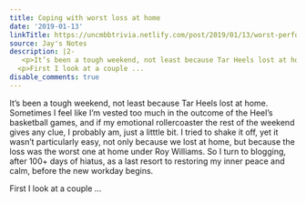 ```yaml
---
title: Coping with worst loss at home
date: '2019-01-13'
linkTitle: https://uncmbbtrivia.netlify.com/post/2019/01/13/worst-performance-at-home-sweet-dome/
source: Jay's Notes
description: |2-
   <p>It’s been a tough weekend, not least because Tar Heels lost at home. Sometimes I feel like I’m vested too much in the outcome of the Heel’s basketball games, and if my emotional rollercoaster the rest of the weekend gives any clue, I probably am, just a litttle bit. I tried to shake it off, yet it wasn’t particularly easy, not only because we lost at home, but because the loss was the worst one at home under Roy Williams. So I turn to blogging, after 100+ days of hiatus, as a last resort to restoring my inner peace and calm, before the new workday begins.</p>
  <p>First I look at a couple ...
disable_comments: true
---
```

 <p>It’s been a tough weekend, not least because Tar Heels lost at home. Sometimes I feel like I’m vested too much in the outcome of the Heel’s basketball games, and if my emotional rollercoaster the rest of the weekend gives any clue, I probably am, just a litttle bit. I tried to shake it off, yet it wasn’t particularly easy, not only because we lost at home, but because the loss was the worst one at home under Roy Williams. So I turn to blogging, after 100+ days of hiatus, as a last resort to restoring my inner peace and calm, before the new workday begins.</p>
<p>First I look at a couple ...